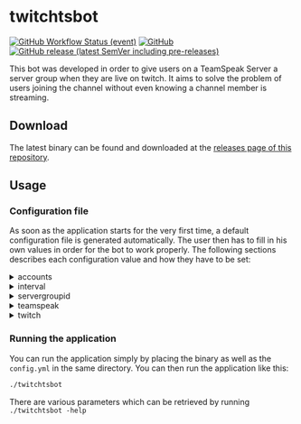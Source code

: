 # twitchtsbot

[![GitHub Workflow Status (event)](https://img.shields.io/github/workflow/status/mmichaelb/twitchtsbot/CI)](https://github.com/mmichaelb/twitchtsbot/actions?query=CI)
[![GitHub](https://img.shields.io/github/license/mmichaelb/twitchtsbot)](https://github.com/mmichaelb/twitchtsbot/blob/main/LICENSE)
[![GitHub release (latest SemVer including pre-releases)](https://img.shields.io/github/v/release/mmichaelb/twitchtsbot?include_prereleases&sort=semver)](https://github.com/mmichaelb/twitchtsbot/releases)

This bot was developed in order to give users on a TeamSpeak Server a server group when they are live on twitch. It aims
to solve the problem of users joining the channel without even knowing a channel member is streaming.

## Download

The latest binary can be found and downloaded at the [releases page of this repository](https://github.com/mmichaelb/twitchtsbot/releases).

## Usage

### Configuration file

As soon as the application starts for the very first time, a default configuration file is generated automatically. The
user then has to fill in his own values in order for the bot to work properly. The following sections describes each 
configuration value and how they have to be set:

<details>
  <summary>accounts</summary>

Sets the account pairs to check for. Format has to match the following syntax: `<TeamSpeak-UID/TeamSpeak-Database-ID>/<Twitch-Login-Name>`

#### Example
```yaml
accounts:
- ts: 'auniqueteamspeakid'
  twitch: 'testuserontwitch'
- ts: '42'
  twitch: 'anothertestuserontwitch'
```
</details>

<details>
  <summary>interval</summary>

Sets the Twitch API retrieve interval. Has to be a duration such as `1s` or `10m`.

#### Example
```yaml
interval: '1s'
```
</details>

<details>
  <summary>servergroupid</summary>

Sets the Server Group ID which should be set as soon as a user is streaming. Can be retrieved by hovering above the 
Server Group in the Server Group dialogue of the TeamSpeak client.

#### Example
```yaml
servergroupid: 42
```
</details>

<details>
  <summary>teamspeak</summary>

Sets the required information to connect to the TeamSpeak Query. This includes the HTTP API key, the server id to use
(per standard equal to 1) and the url to connect to.

#### Example
```yaml
teamspeak:
  apikey: 'dmVyeXNlY3VyZXRva2Vu'
  serverid: 1
  url: 'http://localhost:10080'
```
</details>

<details>
  <summary>twitch</summary>

Sets the required information to communicate with the Twitch Helix API. An App Access Token as well as a client id is 
required! Both of them can be retrieved here: https://dev.twitch.tv/docs/authentication

#### Example
```yaml
twitch:
  appaccesstoken: 'eWV0YW5vdGhlcnR3aXRjaGhlbGl4dG9rZW4K'
  clientid: 'dGhpc2NsaWVudGlkaXN2ZXJ5c2VjdXJl'
```
</details>

### Running the application

You can run the application simply by placing the binary as well as the `config.yml` in the same directory. You can then 
run the application like this:

```bash
./twitchtsbot
```

There are various parameters which can be retrieved by running `./twitchtsbot -help`
